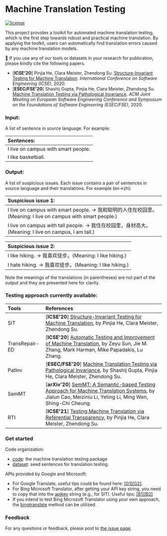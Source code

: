 # Machine Translation Testing

[![license](https://img.shields.io/badge/license-MIT-green.svg)](./LICENSE.md)

This project provides a toolkit for automated machine translation testing, which is the first step towards robust and practical machine translation. By applying the toolkit, users can automatically find translation errors caused by any machine translation models. 

:telescope: If you use any of our tools or datasets in your research for publication, please kindly cite the following papers.
+ [**ICSE'20**] Pinjia He, Clara Meister, Zhendong Su. [Structure-Invariant Testing for Machine Translation](https://arxiv.org/pdf/1907.08710.pdf). *International Conference on Software Engineering (ICSE)*, 2020.
+ [**ESEC/FSE'20**] Shashij Gupta, Pinjia He, Clara Meister, Zhendong Su. [Machine Translation Testing via Pathological Invariance](https://pinjiahe.github.io/papers/ESECFSE20.pdf). *ACM Joint Meeting on European Software Engineering Conference and Symposium on the Foundations of Software Engineering (ESEC/FSE)*, 2020.

### Input:

A list of sentence in source language. For example:

|Sentences:|
| :--- |
| I live on campus with smart people. |
| I like basketball. |

### Output:

A list of suspicious issues. Each issue contains a pair of sentences in source language and their translations. For example (en->zh):

|Suspicious issue 1:|
| :--- |
| I live on campus with smart people. -> 我和聪明的人住在校园里。(Meaning: I live on campus with smart people.) |
| I live on campus with tall people. -> 我住在校园里，身材高大。(Meaning: I live on campus, I am tall.) |

|Suspicious issue 2:|
| :--- |
| I like hiking. -> 我喜欢徒步。(Meaning: I like hiking.) |
| I hate hiking. -> 我喜欢徒步。(Meaning: I like hiking.) |

Note the meanings of the translations (in parentheses) are not part of the output and they are presented here for clarity.

### Testing approach currently available:

| Tools | References |
| :--- | :--- |
| SIT | [**ICSE'20**] [Structure-Invariant Testing for Machine Translation](https://arxiv.org/pdf/1907.08710.pdf), by Pinjia He, Clara Meister, Zhendong Su. |
| TransRepair-ED | [**ICSE'20**] [Automatic Testing and Improvement of Machine Translation](https://arxiv.org/pdf/1910.02688.pdf), by Zeyu Sun, Jie M. Zhang, Mark Harman, Mike Papadakis, Lu Zhang.  |
| PatInv | [**ESEC/FSE'20**] [Machine Translation Testing via Pathological Invariance](https://pinjiahe.github.io/papers/ESECFSE20.pdf), by Shashij Gupta, Pinjia He, Clara Meister, Zhendong Su. |
| SemMT | [**arXiv'20**] [SemMT: A Semantic-based Testing Approach for Machine Translation Systems](https://arxiv.org/abs/2012.01815), by Jialun Cao, Meiziniu Li, Yeting Li, Ming Wen, Shing-Chi Cheung. |
| RTI | [**ICSE'21**] [Testing Machine Translation via Referential Transparency](https://pinjiahe.github.io/papers/ICSE21.pdf), by Pinjia He, Clara Meister, Zhendong Su. |


### Get started

Code organization:

+ [code](./code): the machine translation testing package
+ [dataset](./dataset): seed sentences for translation testing.

APIs provided by Google and Microsoft:

+ For Google Translate, useful tips could be found here: [\[G1\]](https://cloud.google.com/translate/docs/basic/setup-basic)[\[G2\]](https://neliosoftware.com/blog/how-to-generate-an-api-key-for-google-translate/?nab=0&utm_referrer=https%3A%2F%2Fwww.google.com%2F). 
+ For Bing Microsoft Translator, after getting your API key string, you need to copy that into the [apikey](./code/SIT/SIT.py#L171) string (e.g., for SIT). Useful tips: [\[B1\]](https://azure.microsoft.com/en-us/services/cognitive-services/translator-text-api/)[\[B2\]](https://docs.microsoft.com/en-us/azure/cognitive-services/translator/translator-text-how-to-signup)
+ If you intend to test Bing Microsoft Translator using your own approach, the [bingtranslate](./code/SIT/SIT.py#L18) method can be utilized. 

### Feedback
For any questions or feedback, please post to [the issue page](https://github.com/RobustNLP/TestTranslation/issues). 



